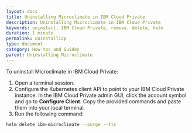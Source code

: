 ```yaml
---
layout: docs
title: Uninstalling Microclimate in IBM Cloud Private
description: Uninstalling Microclimate in IBM Cloud Private
keywords: uninstall, IBM Cloud Private, remove, delete, helm
duration: 1 minute
permalink: uninstallicp
type: document
category: How-tos and Guides
parent: Uninstalling Microclimate
---
```


To uninstall Microclimate in IBM Cloud Private:

1. Open a terminal session.
2. Configure the Kubernetes client API to point to your IBM Cloud Private instance. In the IBM Cloud Private admin GUI, click the account symbol and go to **Configure Client**. Copy the provided commands and paste them into your local terminal.
3. Run the following command:
```bash
helm delete ibm-microclimate --purge --tls
```
